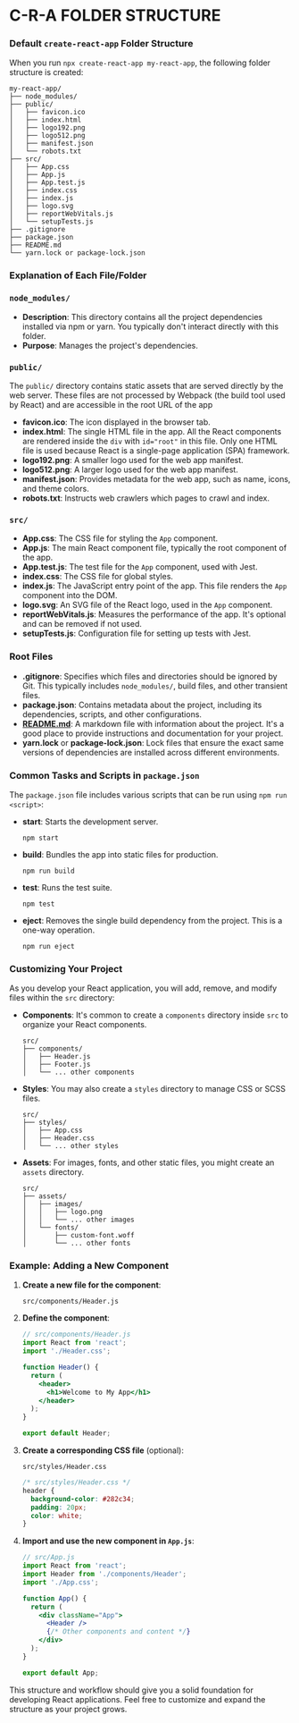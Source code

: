 # C-R-A FOLDER STRUCTURE


### Default `create-react-app` Folder Structure

When you run `npx create-react-app my-react-app`, the following folder structure is created:

```
my-react-app/
├── node_modules/
├── public/
│   ├── favicon.ico
│   ├── index.html
│   ├── logo192.png
│   ├── logo512.png
│   ├── manifest.json
│   └── robots.txt
├── src/
│   ├── App.css
│   ├── App.js
│   ├── App.test.js
│   ├── index.css
│   ├── index.js
│   ├── logo.svg
│   ├── reportWebVitals.js
│   └── setupTests.js
├── .gitignore
├── package.json
├── README.md
└── yarn.lock or package-lock.json

```

### Explanation of Each File/Folder

### `node_modules/`

- **Description**: This directory contains all the project dependencies installed via npm or yarn. You typically don't interact directly with this folder.
- **Purpose**: Manages the project's dependencies.

### `public/`

The `public/` directory contains static assets that are served directly by the web server. These files are not processed by Webpack (the build tool used by React) and are accessible in the root URL of the app

- **favicon.ico**: The icon displayed in the browser tab.
- **index.html**: The single HTML file in the app. All the React components are rendered inside the `div` with `id="root"` in this file. Only one HTML file is used because React is a single-page application (SPA) framework.
- **logo192.png**: A smaller logo used for the web app manifest.
- **logo512.png**: A larger logo used for the web app manifest.
- **manifest.json**: Provides metadata for the web app, such as name, icons, and theme colors.
- **robots.txt**: Instructs web crawlers which pages to crawl and index.

### `src/`

- **App.css**: The CSS file for styling the `App` component.
- **App.js**: The main React component file, typically the root component of the app.
- **App.test.js**: The test file for the `App` component, used with Jest.
- **index.css**: The CSS file for global styles.
- **index.js**: The JavaScript entry point of the app. This file renders the `App` component into the DOM.
- **logo.svg**: An SVG file of the React logo, used in the `App` component.
- **reportWebVitals.js**: Measures the performance of the app. It's optional and can be removed if not used.
- **setupTests.js**: Configuration file for setting up tests with Jest.

### Root Files

- **.gitignore**: Specifies which files and directories should be ignored by Git. This typically includes `node_modules/`, build files, and other transient files.
- **package.json**: Contains metadata about the project, including its dependencies, scripts, and other configurations.
- [**README.md**](http://readme.md/): A markdown file with information about the project. It's a good place to provide instructions and documentation for your project.
- **yarn.lock** or **package-lock.json**: Lock files that ensure the exact same versions of dependencies are installed across different environments.

### Common Tasks and Scripts in `package.json`

The `package.json` file includes various scripts that can be run using `npm run <script>`:

- **start**: Starts the development server.
    
    ```
    npm start
    
    ```
    
- **build**: Bundles the app into static files for production.
    
    ```
    npm run build
    
    ```
    
- **test**: Runs the test suite.
    
    ```
    npm test
    
    ```
    
- **eject**: Removes the single build dependency from the project. This is a one-way operation.
    
    ```
    npm run eject
    
    ```
    

### Customizing Your Project

As you develop your React application, you will add, remove, and modify files within the `src` directory:

- **Components**: It's common to create a `components` directory inside `src` to organize your React components.
    
    ```
    src/
    ├── components/
    │   ├── Header.js
    │   ├── Footer.js
    │   └── ... other components
    
    ```
    
- **Styles**: You may also create a `styles` directory to manage CSS or SCSS files.
    
    ```
    src/
    ├── styles/
    │   ├── App.css
    │   ├── Header.css
    │   └── ... other styles
    
    ```
    
- **Assets**: For images, fonts, and other static files, you might create an `assets` directory.
    
    ```
    src/
    ├── assets/
    │   ├── images/
    │   │   ├── logo.png
    │   │   └── ... other images
    │   └── fonts/
    │       ├── custom-font.woff
    │       └── ... other fonts
    
    ```
    

### Example: Adding a New Component

1. **Create a new file for the component**:
    
    ```
    src/components/Header.js
    
    ```
    
2. **Define the component**:
    
    ```jsx
    // src/components/Header.js
    import React from 'react';
    import './Header.css';
    
    function Header() {
      return (
        <header>
          <h1>Welcome to My App</h1>
        </header>
      );
    }
    
    export default Header;
    
    ```
    
3. **Create a corresponding CSS file** (optional):
    
    ```
    src/styles/Header.css
    
    ```
    
    ```css
    /* src/styles/Header.css */
    header {
      background-color: #282c34;
      padding: 20px;
      color: white;
    }
    
    ```
    
4. **Import and use the new component in `App.js`**:
    
    ```jsx
    // src/App.js
    import React from 'react';
    import Header from './components/Header';
    import './App.css';
    
    function App() {
      return (
        <div className="App">
          <Header />
          {/* Other components and content */}
        </div>
      );
    }
    
    export default App;
    
    ```
    

This structure and workflow should give you a solid foundation for developing React applications. Feel free to customize and expand the structure as your project grows.
